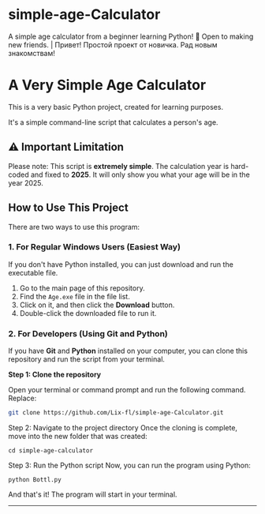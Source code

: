 # simple-age-Calculator
A simple age calculator from a beginner learning Python! 👋 Open to making new friends. | Привет! Простой проект от новичка. Рад новым знакомствам!

# A Very Simple Age Calculator

This is a very basic Python project, created for learning purposes.

It's a simple command-line script that calculates a person's age.

## ⚠️ Important Limitation

Please note: This script is **extremely simple**. The calculation year is hard-coded and fixed to **2025**. It will only show you what your age will be in the year 2025.

## How to Use This Project

There are two ways to use this program:

### 1. For Regular Windows Users (Easiest Way)

If you don't have Python installed, you can just download and run the executable file.
1.  Go to the main page of this repository.
2.  Find the `َAge.exe` file in the file list.
3.  Click on it, and then click the **Download** button.
4.  Double-click the downloaded file to run it.

### 2. For Developers (Using Git and Python)

If you have **Git** and **Python** installed on your computer, you can clone this repository and run the script from your terminal.

**Step 1: Clone the repository**

Open your terminal or command prompt and run the following command. Replace:

```bash
git clone https://github.com/Lix-fl/simple-age-Calculator.git
```

Step 2: Navigate to the project directory
Once the cloning is complete, move into the new folder that was created:
```
cd simple-age-calculator
```
Step 3: Run the Python script
Now, you can run the program using Python:
```
python Bottl.py
```

And that's it! The program will start in your terminal.
_____________________________________________________________________________






